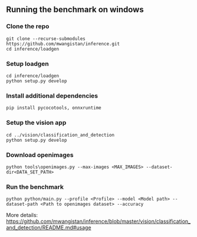 ## Running the benchmark on windows

### Clone the repo
```
git clone --recurse-submodules https://github.com/mwangistan/inference.git
cd inference/loadgen
```

### Setup loadgen
```
cd inference/loadgen
python setup.py develop
```
### Install additional dependencies
```
pip install pycocotools, onnxruntime
```
### Setup the vision app
```
cd ../vision/classification_and_detection
python setup.py develop
```
### Download openimages 
```
python tools\openimages.py --max-images <MAX_IMAGES> --dataset-dir<DATA_SET_PATH>
```

### Run the benchmark
```
python python/main.py --profile <Profile> --model <Model path> --dataset-path <Path to openimages dataset> --accuracy
```
More details: https://github.com/mwangistan/inference/blob/master/vision/classification_and_detection/README.md#usage
